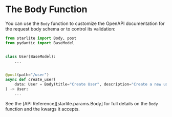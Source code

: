 # The Body Function

You can use the `Body` function to customize the OpenAPI documentation for the request body schema or to control its validation:

```python
from starlite import Body, post
from pydantic import BaseModel


class User(BaseModel):
    ...


@post(path="/user")
async def create_user(
    data: User = Body(title="Create User", description="Create a new user.")
) -> User:
    ...
```

See the [API Reference][starlite.params.Body] for full details on the `Body` function and the kwargs it accepts.
